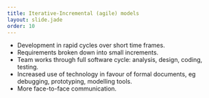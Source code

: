 ```yaml
---
title: Iterative-Incremental (agile) models
layout: slide.jade
order: 10
---
```

- Development in rapid cycles over short time frames.
- Requirements broken down into small increments.
- Team works through full software cycle: analysis, design, coding, testing.
- Increased use of technology in favour of formal documents, eg debugging, prototyping, modelling tools.
- More face-to-face communication.
